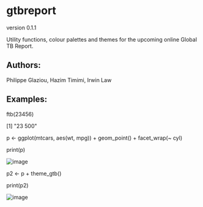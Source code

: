 # gtbreport
version 0.1.1

Utility functions, colour palettes and themes for the upcoming online Global TB Report.

## Authors: 
Philippe Glaziou, Hazim Timimi, Irwin Law


## Examples:

ftb(23456)

[1] "23 500"

p <- ggplot(mtcars, aes(wt, mpg)) + geom_point() + facet_wrap(~ cyl)

print(p)

![image](https://user-images.githubusercontent.com/233963/119774215-20e8e980-bec2-11eb-818a-99e76043d2a9.png)


p2 <- p + theme_gtb()

print(p2)

![image](https://user-images.githubusercontent.com/233963/119774243-2a725180-bec2-11eb-8b6d-8b3f205ef6de.png)
